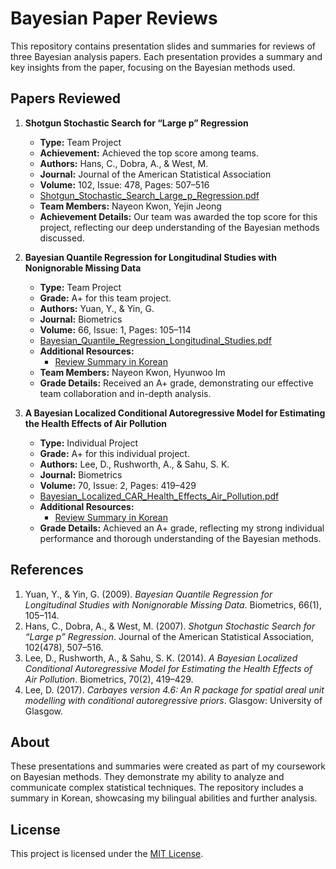 # Bayesian Paper Reviews

This repository contains presentation slides and summaries for reviews of three Bayesian analysis papers. Each presentation provides a summary and key insights from the paper, focusing on the Bayesian methods used.

## Papers Reviewed

1. **Shotgun Stochastic Search for “Large p” Regression**
   - **Type:** Team Project
   - **Achievement:** Achieved the top score among teams.
   - **Authors:** Hans, C., Dobra, A., & West, M.
   - **Journal:** Journal of the American Statistical Association
   - **Volume:** 102, Issue: 478, Pages: 507–516
   - [Shotgun_Stochastic_Search_Large_p_Regression.pdf](Shotgun_Stochastic_Search_Large_p_Regression/Shotgun_Stochastic_Search_Large_p_Regression.pdf)
   - **Team Members:** Nayeon Kwon, Yejin Jeong
   - **Achievement Details:** Our team was awarded the top score for this project, reflecting our deep understanding of the Bayesian methods discussed.

2. **Bayesian Quantile Regression for Longitudinal Studies with Nonignorable Missing Data**
   - **Type:** Team Project
   - **Grade:** A+ for this team project.
   - **Authors:** Yuan, Y., & Yin, G.
   - **Journal:** Biometrics
   - **Volume:** 66, Issue: 1, Pages: 105–114
   - [Bayesian_Quantile_Regression_Longitudinal_Studies.pdf](Bayesian_Quantile_Regression_Longitudinal_Studies/Bayesian_Quantile_Regression_Longitudinal_Studies.pdf)
   - **Additional Resources:**
     - [Review Summary in Korean](Bayesian_Quantile_Regression_Longitudinal_Studies/Bayesian_Quantile_Regression_Review_Korean.pdf)
   - **Team Members:** Nayeon Kwon, Hyunwoo Im
   - **Grade Details:** Received an A+ grade, demonstrating our effective team collaboration and in-depth analysis.

3. **A Bayesian Localized Conditional Autoregressive Model for Estimating the Health Effects of Air Pollution**
   - **Type:** Individual Project
   - **Grade:** A+ for this individual project.
   - **Authors:** Lee, D., Rushworth, A., & Sahu, S. K.
   - **Journal:** Biometrics
   - **Volume:** 70, Issue: 2, Pages: 419–429
   - [Bayesian_Localized_CAR_Health_Effects_Air_Pollution.pdf](Bayesian_Localized_CAR_Health_Effects_Air_Pollution/Bayesian_Localized_CAR_Health_Effects_Air_Pollution.pdf)
   - **Additional Resources:**
     - [Review Summary in Korean](Bayesian_Localized_CAR_Health_Effects_Air_Pollution/Bayesian_Localized_CAR_Health_Effects_Air_Pollution_KR_Summary.pdf)
   - **Grade Details:** Achieved an A+ grade, reflecting my strong individual performance and thorough understanding of the Bayesian methods.

## References

1. Yuan, Y., & Yin, G. (2009). *Bayesian Quantile Regression for Longitudinal Studies with Nonignorable Missing Data*. Biometrics, 66(1), 105–114.
2. Hans, C., Dobra, A., & West, M. (2007). *Shotgun Stochastic Search for “Large p” Regression*. Journal of the American Statistical Association, 102(478), 507–516.
3. Lee, D., Rushworth, A., & Sahu, S. K. (2014). *A Bayesian Localized Conditional Autoregressive Model for Estimating the Health Effects of Air Pollution*. Biometrics, 70(2), 419–429.
4. Lee, D. (2017). *Carbayes version 4.6: An R package for spatial areal unit modelling with conditional autoregressive priors*. Glasgow: University of Glasgow.

## About

These presentations and summaries were created as part of my coursework on Bayesian methods. They demonstrate my ability to analyze and communicate complex statistical techniques. The repository includes a summary in Korean, showcasing my bilingual abilities and further analysis.

## License

This project is licensed under the [MIT License](LICENSE.txt).

